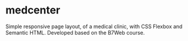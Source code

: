 # medcenter
Simple responsive page layout, of a medical clinic, with CSS Flexbox and Semantic HTML. Developed based on the B7Web course.

